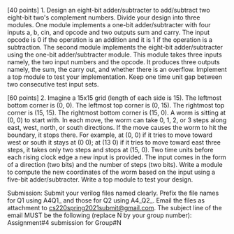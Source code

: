 [40 points] 1. Design an eight-bit adder/subtracter to add/subtract two eight-bit two's complement
numbers. Divide your design into three modules. One module implements a one-bit adder/subtracter
with four inputs a, b, cin, and opcode and two outputs sum and carry. The input opcode is 0 if the
operation is an addition and it is 1 if the operation is a subtraction. The second module implements
the eight-bit adder/subtracter using the one-bit adder/subtracter module. This module takes three inputs
namely, the two input numbers and the opcode. It produces three outputs namely, the sum, the carry out,
and whether there is an overflow. Implement a top module to test your implementation. Keep one time
unit gap between two consecutive test input sets.

[60 points] 2. Imagine a 15x15 grid (length of each side is 15). The leftmost bottom corner is (0, 0).
The leftmost top corner is (0, 15). The rightmost top corner is (15, 15). The rightmost bottom corner
is (15, 0). A worm is sitting at (0, 0) to start with. In each move, the worm can take 0, 1, 2, or 3 steps
along east, west, north, or south directions. If the move causes the worm to hit the boundary, it stops there.
For example, at (0, 0) if it tries to move toward west or south it stays at (0 0); at (13 0) if it tries to
move toward east three steps, it takes only two steps and stops at (15, 0). Two time units before each rising
clock edge a new input is provided. The input comes in the form of a direction (two bits) and the number
of steps (two bits). Write a module to compute the new coordinates of the worm based on the input using a
five-bit adder/subtracter. Write a top module to test your design.

Submission: Submit your verilog files named clearly. Prefix the file names for Q1 using A4Q1_ and those for Q2
using A4_Q2_. Email the files as attachment to cs220spring2021submit@gmail.com. The subject line of the email
MUST be the following (replace N by your group number): Assignment#4 submission for Group#N
